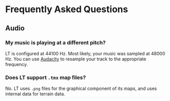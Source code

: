 # Frequently Asked Questions

## Audio

### My music is playing at a different pitch?

LT is configured at 44100 Hz. Most likely, your music was sampled at 48000 Hz. You can use
[Audacity](https://superuser.com/questions/420531/audacity-resampling) to resample your track
to the appropriate frequency.

### Does LT support `.tmx` map files?

No. LT uses `.png` files for the graphical component of its maps, and uses internal data for terrain data.